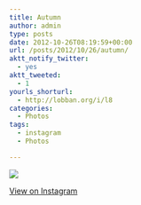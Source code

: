 ```yaml
---
title: Autumn
author: admin
type: posts
date: 2012-10-26T08:19:59+00:00
url: /posts/2012/10/26/autumn/
aktt_notify_twitter:
  - yes
aktt_tweeted:
  - 1
yourls_shorturl:
  - http://lobban.org/i/l8
categories:
  - Photos
tags:
  - instagram
  - Photos

---
```

![][1]

[View on Instagram][2]

 [1]: http://lobban.org/wp-content/uploads/HLIC/7fed0b53f90bf4c74e02d9d83a94fbc8.jpg
 [2]: http://instagr.am/p/RPRMPEKlkL/
